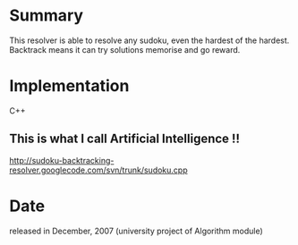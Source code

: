 # Summary #

This resolver is able to resolve any sudoku, even the hardest of the hardest.
Backtrack means it can try solutions memorise and go reward.

# Implementation #

C++

## This is what I call Artificial Intelligence !! ##

http://sudoku-backtracking-resolver.googlecode.com/svn/trunk/sudoku.cpp

# Date #

released in December, 2007 (university project of Algorithm module)